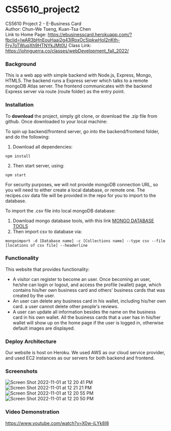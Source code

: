 # CS5610_project2
CS5610 Project 2 - E-Business Card   
Author: Chun-We Tseng, Kuan-Tsa Chen   
Link to Home Page: https://ebusinesscard.herokuapp.com/?fbclid=IwAR3bHnEouHaaj2g43lRoxOc5ipkwHoI2nKth-Fry7oTWuqXh9HTNYkJMt0U
Class Link: https://johnguerra.co/classes/webDevelopment_fall_2022/

### Background

This is a web app with simple backend with Node.js, Express, Mongo, HTML5. The backend runs a Express server which talks to a remote mongoDB Atlas server. The frontend communicates with the backend Express server via route (route folder) as the entry point. 
### Installation
To __download__ the project, simply git clone, or download the .zip file from github.
Once downloaded to your local machine:

To spin up backend/frontend server, go into the backend/frontend folder, and do the following:

1. Download all dependencies:
```
npm install
```
2. Then start server, using:
```
npm start
```

For security purposes, we will not provide mongoDB connection URL, so you will need to either create a local database, or remote one.
The recipes.csv data file will be provided in the repo for you to import to the database.

To import the .csv file into local mongoDB database:
1. Download mongo database tools, with this link [MONGO DATABASE TOOLS](https://www.mongodb.com/try/download/database-tools)
2. Then import csv to database via:
```
mongoimport -d [Database name] -c [Collections name] --type csv --file [locations of csv file] --headerline
```

### Functionality

This website that provides functionality:
- A visitor can register to become an user. Once becoming an user, he/she can login or logout, and access the profile (wallet) page, which contains his/her own business card and others' business cards that was created by the user.
- An user can delete any business card in his wallet, including his/her own card. a user cannot delete other people's reviews.
- A user can update all information besides the name on the business card in his own wallet. All the business cards that a user has in his/her wallet will show up on the home page if the user is logged in, otherwise default images are displayed. 


### Deploy Architecture
Our website is host on Heroku. We used AWS as our cloud service provider, and used EC2 instances as our servers for both backend and frontend. 



### Screenshots

![Screen Shot 2022-11-01 at 12 20 41 PM](https://user-images.githubusercontent.com/49644422/199321709-a83ef98a-eca2-46f0-b486-dc9ca7ba2eac.png)
![Screen Shot 2022-11-01 at 12 21 21 PM](https://user-images.githubusercontent.com/49644422/199321695-0f4bd2a7-4fe2-4d1a-8d6e-df1acceab47f.png)
![Screen Shot 2022-11-01 at 12 20 55 PM](https://user-images.githubusercontent.com/49644422/199321706-333e962d-4581-4731-bab4-adccf477825e.png)
![Screen Shot 2022-11-01 at 12 20 50 PM](https://user-images.githubusercontent.com/49644422/199321707-30b9a585-071f-43d5-88b0-e2f58968d557.png)




### Video Demonstration

https://www.youtube.com/watch?v=X0w-jLYk8I8
